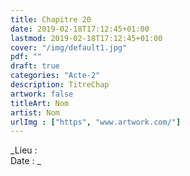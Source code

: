 ```yaml
---
title: Chapitre 20
date: 2019-02-18T17:12:45+01:00
lastmod: 2019-02-18T17:12:45+01:00
cover: "/img/default1.jpg"
pdf: ""
draft: true
categories: "Acte-2"
description: TitreChap
artwork: false
titleArt: Nom
artist: Nom
urlImg : ["https", "www.artwork.com/"]
---
```

_Lieu :   
Date : _